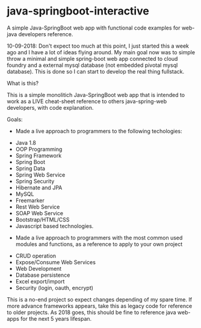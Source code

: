 # java-springboot-interactive
A simple Java-SpringBoot web app with functional code examples for web-java developers reference.

10-09-2018: Don't expect too much at this point, I just started this a week ago and I have a lot of ideas flying around. My main goal now was to simple throw a minimal and simple spring-boot web app connected to cloud foundry and a external mysql database (not embedded pivotal mysql database). This is done so I can start to develop the real thing fullstack.

What is this?

This is a simple monolitich Java-SpringBoot web app that is intended to work as a LIVE cheat-sheet reference to others java-spring-web developers, with code explanation.

Goals: 

* Made a live approach to programmers to the following techologies:

- Java 1.8
- OOP Programming
- Spring Framework
- Spring Boot
- Spring Data
- Spring Web Service
- Spring Security
- Hibernate and JPA
- MySQL
- Freemarker
- Rest Web Service
- SOAP Web Service
- Bootstrap/HTML/CSS
- Javascript based technologies.

* Made a live approach to programmers with the most common used modules and functions, as a reference to apply to your own project

- CRUD operation
- Expose/Consume Web Services
- Web Development
- Database persistence
- Excel export/import
- Security (login, oauth, encrypt)

This is a no-end project so expect changes depending of my spare time. If more advance frameworks appears, take this as legacy code for reference to older projects. As 2018 goes, this should be fine to reference java web-apps for the next 5 years lifespan.
